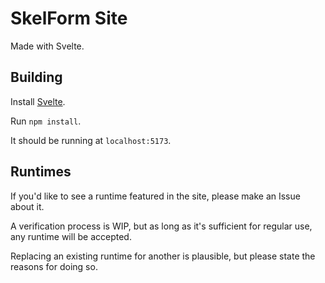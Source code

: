 # SkelForm Site

Made with Svelte.

## Building

Install [Svelte](svelte.dev).

Run `npm install`.

It should be running at `localhost:5173`.

## Runtimes

If you'd like to see a runtime featured in the site, please make an Issue about it.

A verification process is WIP, but as long as it's sufficient for regular use, any runtime will be accepted.

Replacing an existing runtime for another is plausible, but please state the reasons for doing so.
